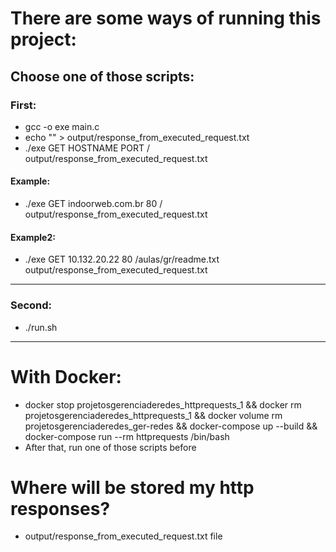 # There are some ways of running this project:

## Choose one of those scripts:

### First:

- gcc -o exe main.c
- echo "" > output/response_from_executed_request.txt
- ./exe GET HOSTNAME PORT / output/response_from_executed_request.txt

#### Example:

- ./exe GET indoorweb.com.br 80 / output/response_from_executed_request.txt

#### Example2:

- ./exe GET 10.132.20.22 80 /aulas/gr/readme.txt output/response_from_executed_request.txt

---

### Second:

- ./run.sh

---

# With Docker:

- docker stop projetosgerenciaderedes_httprequests_1 && docker rm projetosgerenciaderedes_httprequests_1 && docker volume rm projetosgerenciaderedes_ger-redes && docker-compose up --build && docker-compose run --rm httprequests /bin/bash
- After that, run one of those scripts before

# Where will be stored my http responses?

- output/response_from_executed_request.txt file

